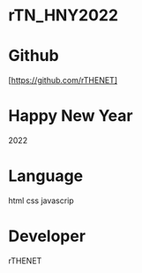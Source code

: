 # rTN_HNY2022

# Github
[https://github.com/rTHENET]

# Happy New Year
2022

# Language
html css javascrip

# Developer
rTHENET
